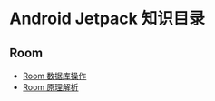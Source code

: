 # Android Jetpack 知识目录

## Room

* [Room 数据库操作](https://github.com/ZhangMiao147/android_learning_notes/blob/master/Android/Jetpack/room/Room%E6%95%B0%E6%8D%AE%E5%BA%93%E6%93%8D%E4%BD%9C.md)
* [Room 原理解析](https://github.com/ZhangMiao147/android_learning_notes/blob/master/Android/Jetpack/room/Room%E6%95%B0%E6%8D%AE%E5%BA%93%E5%8E%9F%E7%90%86.md)